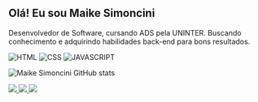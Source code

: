 
## Olá! Eu sou Maike Simoncini

Desenvolvedor de Software, cursando ADS pela UNINTER. Buscando conhecimento e adquirindo habilidades back-end para bons resultados.

 ![HTML](https://img.shields.io/badge/HTML5-E34F26?style=for-the-badge&logo=html5&logoColor=white) 
 ![CSS](https://img.shields.io/badge/CSS3-1572B6?style=for-the-badge&logo=css3&logoColor=white) 
 ![JAVASCRIPT](https://img.shields.io/badge/JavaScript-323330?style=for-the-badge&logo=javascript&logoColor=F7DF1E) 


 ![Maike Simoncini GitHub stats](https://github-readme-stats.vercel.app/api?username=Maike-Simoncini&show_icons=true&theme=dark)

<div>
<a href="mailto:maikesimoncinims@gmail.com" target="_blank"><img src="https://img.shields.io/badge/Gmail-D14836?style=for-the-badge&logo=gmail&logoColor=white">
</a>
<a href="http://t.me/Maikesimoncini" target="_blank"><img src="https://img.shields.io/badge/Telegram-2CA5E0?style=for-the-badge&logo=telegram&logoColor=white">
</a>
<a href="https://wa.me/35999860709" target="_blank"><img src="https://img.shields.io/badge/WhatsApp-25D366?style=for-the-badge&logo=whatsapp&logoColor=white">
</a>
</div>
